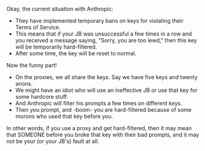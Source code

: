 Okay, the current situation with Anthropic:

- They have implemented temporary bans on keys for violating their Terms of Service.
- This means that if your JB was unsuccessful a few times in a row and you received a message saying, "Sorry, you are too lewd," then this key will be temporarily hard-filtered.
- After some time, the key will be reset to normal.

Now the funny part!

- On the proxies, we all share the keys. Say we have five keys and twenty anons.
- We might have an idiot who will use an ineffective JB or use that key for some hardcore stuff.
- And Anthropic will filter his prompts a few times on different keys.
- Then you prompt, and -boom- you are hard-filtered because of some morons who used that key before you.

In other words, if you use a proxy and get hard-filtered, then it may mean that SOMEONE before you broke that key with their bad prompts, and it may not be your (or your JB's) fault at all.